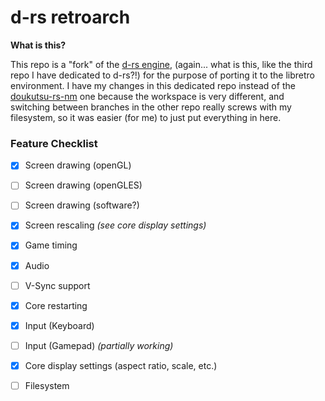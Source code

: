 # d-rs retroarch

**What is this?**

This repo is a "fork" of the [d-rs engine](https://github.com/doukutsu-rs/doukutsu-rs), (again... what is this, like the third repo I have dedicated to d-rs?!) for the purpose of porting it to the libretro environment. I have my changes in this dedicated repo instead of the [doukutsu-rs-nm](https://github.com/DrGlaucous/doukutsu-rs-nm) one because the workspace is very different, and switching between branches in the other repo really screws with my filesystem, so it was easier (for me) to just put everything in here.

### Feature Checklist
- [x] Screen drawing (openGL)
- [ ] Screen drawing (openGLES)
- [ ] Screen drawing (software?)
- [x] Screen rescaling *(see core display settings)*
- [x] Game timing
- [x] Audio
- [ ] V-Sync support
- [x] Core restarting
- [x] Input (Keyboard)
- [ ] Input (Gamepad) *(partially working)* 
- [x] Core display settings (aspect ratio, scale, etc.)
- [ ] Filesystem


